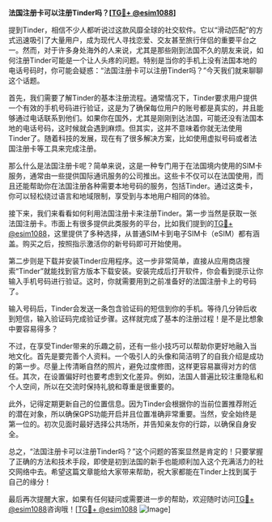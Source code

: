 **法国注册卡可以注册Tinder吗？[[TG💪+ @esim1088](https://t.me/s/esim1088)]**

提到Tinder，相信不少人都听说过这款风靡全球的社交软件。它以“滑动匹配”的方式迅速吸引了大量用户，成为现代人寻找恋爱、交友甚至旅行伴侣的重要平台之一。然而，对于许多身处海外的人来说，尤其是那些刚到法国不久的朋友来说，如何注册Tinder可能是一个让人头疼的问题。特别是当你的手机上没有法国本地的电话号码时，你可能会疑惑：“法国注册卡可以注册Tinder吗？”今天我们就来聊聊这个话题。

首先，我们需要了解Tinder的基本注册流程。通常情况下，Tinder要求用户提供一个有效的手机号码进行验证，这是为了确保每位用户的账号都是真实的，并且能够通过电话联系到他们。如果你在国外，尤其是刚刚到达法国，可能还没有法国本地的电话号码，这时候就会遇到麻烦。但其实，这并不意味着你就无法使用Tinder了。随着科技的发展，现在有了很多解决方案，比如使用虚拟号码或者法国注册卡等工具来完成注册。

那么什么是法国注册卡呢？简单来说，这是一种专门用于在法国境内使用的SIM卡服务，通常由一些提供国际通讯服务的公司推出。这些卡不仅可以在法国使用，而且还能帮助你在法国注册各种需要本地号码的服务，包括Tinder。通过这类卡，你可以轻松绕过语言和地域限制，享受到与本地用户相同的体验。

接下来，我们来看看如何利用法国注册卡来注册Tinder。第一步当然是获取一张法国注册卡。市面上有很多提供此类服务的平台，比如我们提到的[TG💪+ @esim1088](https://t.me/s/esim1088)，这里提供了多种选择，从普通SIM卡到电子SIM卡（eSIM）都有涵盖。购买之后，按照指示激活你的新号码即可开始使用。

第二步则是下载并安装Tinder应用程序。这一步非常简单，直接从应用商店搜索“Tinder”就能找到官方版本下载安装。安装完成后打开软件，你会看到提示让你输入手机号码进行验证。这时，你就需要用到之前准备好的法国注册卡上的号码了。

输入号码后，Tinder会发送一条包含验证码的短信到你的手机。等待几分钟后收到短信，输入验证码完成验证步骤。这样就完成了基本的注册过程！是不是比想象中要容易得多？

不过，在享受Tinder带来的乐趣之前，还有一些小技巧可以帮助你更好地融入当地文化。首先是要完善个人资料。一个吸引人的头像和简洁明了的自我介绍是成功的第一步。尽量上传清晰自然的照片，避免过度修图，这样更容易赢得对方的信任。其次，在设置偏好时也要考虑到文化差异。例如，法国人普遍比较注重隐私和个人空间，所以在交流时保持礼貌和尊重是很重要的。

此外，记得定期更新自己的位置信息。因为Tinder会根据你的当前位置推荐附近的潜在对象，所以确保GPS功能开启并且位置准确非常重要。当然，安全始终是第一位的。初次见面时最好选择公共场所，并告知亲友你的行踪，以确保自身安全。

总之，“法国注册卡可以注册Tinder吗？”这个问题的答案显然是肯定的！只要掌握了正确的方法和技术手段，即使是初到法国的新手也能顺利加入这个充满活力的社交网络中去。希望这篇文章能给大家带来帮助，祝大家都能在Tinder上找到属于自己的缘分！

最后再次提醒大家，如果有任何疑问或需要进一步的帮助，欢迎随时访问[TG💪+ @esim1088](https://t.me/s/esim1088)咨询哦！[[TG💪+ @esim1088](https://t.me/s/esim1088) ![Image](https://i.postimg.cc/4NQfJmqS/Snipaste-2025-05-13-00-14-12.png)]